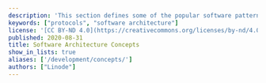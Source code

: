 ```yaml
---
description: 'This section defines some of the popular software patterns and protocols that are frequently implemented across different programming languages and frameworks.'
keywords: ["protocols", "software architecture"]
license: '[CC BY-ND 4.0](https://creativecommons.org/licenses/by-nd/4.0)'
published: 2020-08-31
title: Software Architecture Concepts
show_in_lists: true
aliases: ['/development/concepts/']
authors: ["Linode"]
---
```


